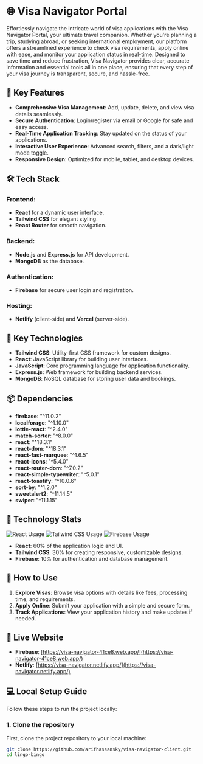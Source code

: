# 🌐 Visa Navigator Portal

Effortlessly navigate the intricate world of visa applications with the Visa Navigator Portal, your ultimate travel companion. Whether you're planning a trip, studying abroad, or seeking international employment, our platform offers a streamlined experience to check visa requirements, apply online with ease, and monitor your application status in real-time. Designed to save time and reduce frustration, Visa Navigator provides clear, accurate information and essential tools all in one place, ensuring that every step of your visa journey is transparent, secure, and hassle-free.

## 🌟 Key Features

- **Comprehensive Visa Management**: Add, update, delete, and view visa details seamlessly.
- **Secure Authentication**: Login/register via email or Google for safe and easy access.
- **Real-Time Application Tracking**: Stay updated on the status of your applications.
- **Interactive User Experience**: Advanced search, filters, and a dark/light mode toggle.
- **Responsive Design**: Optimized for mobile, tablet, and desktop devices.

## 🛠️ Tech Stack

### Frontend:

- **React** for a dynamic user interface.
- **Tailwind CSS** for elegant styling.
- **React Router** for smooth navigation.

### Backend:

- **Node.js** and **Express.js** for API development.
- **MongoDB** as the database.

### Authentication:

- **Firebase** for secure user login and registration.

### Hosting:

- **Netlify** (client-side) and **Vercel** (server-side).

## 🌟 Key Technologies

- **Tailwind CSS**: Utility-first CSS framework for custom designs.
- **React**: JavaScript library for building user interfaces.
- **JavaScript**: Core programming language for application functionality.
- **Express.js**: Web framework for building backend services.
- **MongoDB**: NoSQL database for storing user data and bookings.

## 📦 Dependencies

- **firebase**: "^11.0.2"
- **localforage**: "^1.10.0"
- **lottie-react**: "^2.4.0"
- **match-sorter**: "^8.0.0"
- **react**: "^18.3.1"
- **react-dom**: "^18.3.1"
- **react-fast-marquee**: "^1.6.5"
- **react-icons**: "^5.4.0"
- **react-router-dom**: "^7.0.2"
- **react-simple-typewriter**: "^5.0.1"
- **react-toastify**: "^10.0.6"
- **sort-by**: "^1.2.0"
- **sweetalert2**: "^11.14.5"
- **swiper**: "^11.1.15"

## 🚀 Technology Stats

<div>
  <img src="https://img.shields.io/badge/React-60%25-blue" alt="React Usage" />
  <img src="https://img.shields.io/badge/Tailwind%20CSS-30%25-green" alt="Tailwind CSS Usage" />
  <img src="https://img.shields.io/badge/Firebase-10%25-orange" alt="Firebase Usage" />
</div>

- **React**: 60% of the application logic and UI.
- **Tailwind CSS**: 30% for creating responsive, customizable designs.
- **Firebase**: 10% for authentication and database management.

## 📖 How to Use

1. **Explore Visas**: Browse visa options with details like fees, processing time, and requirements.
2. **Apply Online**: Submit your application with a simple and secure form.
3. **Track Applications**: View your application history and make updates if needed.

## 🔗 Live Website

- **Firebase**: [https://visa-navigator-41ce8.web.app/](https://visa-navigator-41ce8.web.app/)
- **Netlify**: [https://visa-navigator.netlify.app/](https://visa-navigator.netlify.app/)

## 💻 Local Setup Guide

Follow these steps to run the project locally:

### 1. Clone the repository

First, clone the project repository to your local machine:

```bash
git clone https://github.com/arifhassansky/visa-navigator-client.git
cd lingo-bingo

